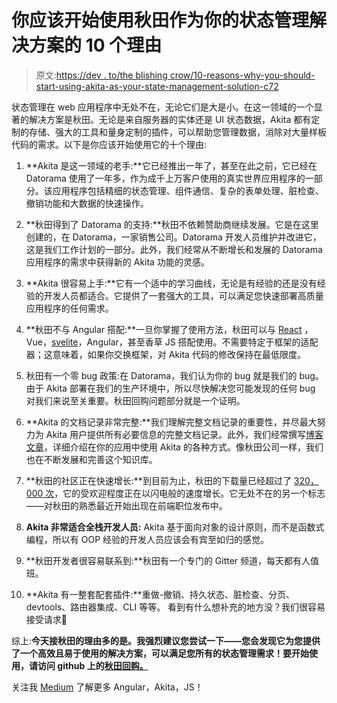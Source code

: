 # 你应该开始使用秋田作为你的状态管理解决方案的 10 个理由

> 原文:[https://dev . to/the blishing crow/10-reasons-why-you-should-start-using-akita-as-your-state-management-solution-c72](https://dev.to/theblushingcrow/10-reasons-why-you-should-start-using-akita-as-your-state-management-solution-c72)

状态管理在 web 应用程序中无处不在，无论它们是大是小。在这一领域的一个显著的解决方案是秋田。无论是来自服务器的实体还是 UI 状态数据，Akita 都有定制的存储、强大的工具和量身定制的插件，可以帮助您管理数据，消除对大量样板代码的需求。以下是你应该开始使用它的十个理由:

1.  **Akita 是这一领域的老手:**它已经推出一年了，甚至在此之前，它已经在 Datorama 使用了一年多，作为成千上万客户使用的真实世界应用程序的一部分。该应用程序包括精细的状态管理、组件通信、复杂的表单处理、脏检查、撤销功能和大数据的快速操作。

2.  **秋田得到了 Datorama 的支持:**秋田不依赖赞助商继续发展。它是在这里创建的，在 Datorama，一家销售公司。Datorama 开发人员维护并改进它，这是我们工作计划的一部分。此外，我们经常从不断增长和发展的 Datorama 应用程序的需求中获得新的 Akita 功能的灵感。

3.  **Akita 很容易上手:**它有一个适中的学习曲线，无论是有经验的还是没有经验的开发人员都适合。它提供了一套强大的工具，可以满足您快速部署高质量应用程序的任何需求。

4.  **秋田不与 Angular 搭配:**一旦你掌握了使用方法，秋田可以与 [React](https://engineering.datorama.com/oop-and-rxjs-managing-state-in-react-with-akita-de981e09307) ，Vue，[svelite](https://github.com/datorama/akita/tree/master/examples/svelte)，Angular，甚至香草 JS 搭配使用。不需要特定于框架的适配器；这意味着，如果你交换框架，对 Akita 代码的修改保持在最低限度。

5.  秋田有一个零 bug 政策:在 Datorama，我们认为你的 bug 就是我们的 bug。由于 Akita 部署在我们的生产环境中，所以尽快解决您可能发现的任何 bug 对我们来说至关重要。秋田回购问题部分就是一个证明。

6.  **Akita 的文档记录非常完整:**我们理解完整文档记录的重要性，并尽最大努力为 Akita 用户提供所有必要信息的完整文档记录。此外，我们经常撰写[博客文章](https://netbasal.gitbook.io/akita/general/blog-posts)，详细介绍在你的应用中使用 Akita 的各种方式。像秋田公司一样，我们也在不断发展和完善这个知识库。

7.  **秋田的社区正在快速增长:**到目前为止，秋田的下载量已经超过了 [320，000 次](https://npm-stat.com/charts.html?package=%40datorama%2Fakita)，它的受欢迎程度正在以闪电般的速度增长。它无处不在的另一个标志——对秋田的熟悉最近开始出现在前端职位发布中。

8.  **Akita 非常适合全栈开发人员:** Akita 基于面向对象的设计原则，而不是函数式编程，所以有 OOP 经验的开发人员应该会有宾至如归的感觉。

9.  **秋田开发者很容易联系到:**秋田有一个专门的 Gitter 频道，每天都有人值班。

10.  **Akita 有一整套配套插件:**重做-撤销、持久状态、脏检查、分页、devtools、路由器集成、CLI 等等。
    看到有什么想补充的地方没？我们很容易接受请求🙂

综上:**今天接秋田的理由多的是。我强烈建议您尝试一下——您会发现它为您提供了一个高效且易于使用的解决方案，可以满足您所有的状态管理需求！要开始使用，请访问 github 上的[秋田回购。](https://github.com/datorama/akita)**

关注我 [Medium](https://medium.com/@inbalsinai) 了解更多 Angular，Akita，JS！